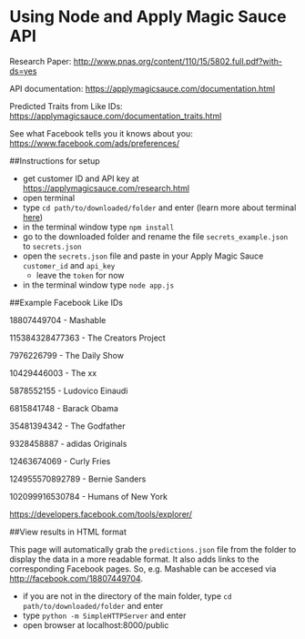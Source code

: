 # Using Node and Apply Magic Sauce API

Research Paper: http://www.pnas.org/content/110/15/5802.full.pdf?with-ds=yes

API documentation: https://applymagicsauce.com/documentation.html

Predicted Traits from Like IDs: https://applymagicsauce.com/documentation_traits.html

See what Facebook tells you it knows about you: https://www.facebook.com/ads/preferences/


##Instructions for setup

- get customer ID and API key at https://applymagicsauce.com/research.html
- open terminal
- type ```cd path/to/downloaded/folder``` and enter (learn more about terminal [here](http://mac.appstorm.net/how-to/utilities-how-to/how-to-use-terminal-the-basics/))
- in the terminal window type ```npm install```
- go to the downloaded folder and rename the file ```secrets_example.json``` to ```secrets.json```
- open the ```secrets.json``` file and paste in your Apply Magic Sauce ```customer_id``` and ```api_key```
    - leave the ```token``` for now
- in the terminal window type ```node app.js```

##Example Facebook Like IDs

18807449704 - Mashable

115384328477363 - The Creators Project

7976226799 - The Daily Show

10429446003 - The xx

5878552155 - Ludovico Einaudi

6815841748 - Barack Obama

35481394342 - The Godfather

9328458887 - adidas Originals

12463674069 - Curly Fries

124955570892789 - Bernie Sanders

102099916530784 - Humans of New York

https://developers.facebook.com/tools/explorer/

##View results in HTML format

This page will automatically grab the ```predictions.json``` file from the folder to display the data in a more readable format. It also adds links to the corresponding Facebook pages. So, e.g. Mashable can be accesed via http://facebook.com/18807449704.

- if you are not in the directory of the main folder, type ```cd path/to/downloaded/folder``` and enter
- type ```python -m SimpleHTTPServer``` and enter
- open browser at localhost:8000/public


